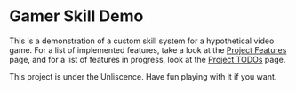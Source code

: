 # Gamer Skill Demo

This is a demonstration of a custom skill system for a hypothetical video game.
For a list of implemented features, take a look at the [Project Features](https://github.com/wille179/gamer_skill_demo/wiki/Project-Features) page, and for a list of features in progress, look at the [Project TODOs](https://github.com/wille179/gamer_skill_demo/wiki/Project-TODOs) page.

This project is under the Unliscence. Have fun playing with it if you want.
